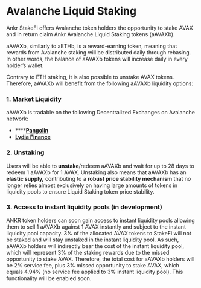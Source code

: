 # Avalanche Liquid Staking

Ankr StakeFi offers Avalanche token holders the opportunity to stake AVAX and in return claim Ankr Avalanche Liquid Staking tokens (aAVAXb).

aAVAXb, similarly to aETHb, is a reward-earning token, meaning that rewards from Avalanche staking will be distributed daily through rebasing. In other words, the balance of aAVAXb tokens will increase daily in every holder’s wallet.

Contrary to ETH staking, it is also possible to unstake AVAX tokens. Therefore, aAVAXb will benefit from the following aAVAXb liquidity options:

### 1. Market Liquidity

aAVAXb is tradable on the following Decentralized Exchanges on Avalanche network:

* \*\*\*\*[**Pangolin**](https://pangolin.exchange)
* [**Lydia Finance**](https://www.lydia.finance)

### 2. Unstaking

Users will be able to **unstake**/redeem aAVAXb and wait for up to 28 days to redeem 1 aAVAXb for 1 AVAX. Unstaking also means that aAVAXb has an **elastic supply,** contributing to a **robust price stability mechanism** that no longer relies almost exclusively on having large amounts of tokens in liquidity pools to ensure Liquid Staking token price stability.

### 3. Access to **instant liquidity pools** (in development)

ANKR token holders can soon gain access to instant liquidity pools allowing them to sell 1 aAVAXb against 1 AVAX instantly and subject to the instant liquidity pool capacity. 3% of the allocated AVAX tokens to StakeFi will not be staked and will stay unstaked in the instant liquidity pool. As such, aAVAXb holders will indirectly bear the cost of the instant liquidity pool, which will represent 3% of the staking rewards due to the missed opportunity to stake AVAX. Therefore, the total cost for aAVAXb holders will be 2% service fee, plus 3% missed opportunity to stake AVAX, which equals 4.94% (no service fee applied to 3% instant liquidity pool). This functionality will be enabled soon.
